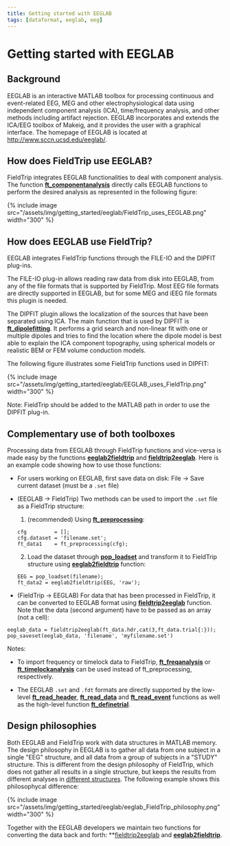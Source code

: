 ```yaml
---
title: Getting started with EEGLAB
tags: [dataformat, eeglab, eeg]
---
```


# Getting started with EEGLAB

## Background

EEGLAB is an interactive MATLAB toolbox for processing continuous and event-related EEG, MEG and other electrophysiological data using independent component analysis (ICA), time/frequency analysis, and other methods including artifact rejection. EEGLAB incorporates and extends the ICA/EEG toolbox of Makeig, and it provides the user with a graphical interface. The homepage of EEGLAB is located at <http://www.sccn.ucsd.edu/eeglab/>.

## How does FieldTrip use EEGLAB?

FieldTrip integrates EEGLAB functionalities to deal with component analysis. The function **[ft_componentanalysis](https://github.com/fieldtrip/fieldtrip/blob/release/ft_componentanalysis.m)** directly calls EEGLAB functions to perform the desired analysis as represented in the following figure:

{% include image src="/assets/img/getting_started/eeglab/FieldTrip_uses_EEGLAB.png" width="300" %}

## How does EEGLAB use FieldTrip?

EEGLAB integrates FieldTrip functions through the FILE-IO and the DIPFIT plug-ins.

The FILE-IO plug-in allows reading raw data from disk into EEGLAB, from any of the file formats that is supported by FieldTrip. Most EEG file formats are directly supported in EEGLAB, but for some MEG and iEEG file formats this plugin is needed.

The DIPFIT plugin allows the localization of the sources that have been separated using ICA. The main function that is used by DIPFIT is **[ft_dipolefitting](https://github.com/fieldtrip/fieldtrip/blob/release/ft_dipolefitting.m)**. It performs a grid search and non-linear fit with one or multiple dipoles and tries to find the location where the dipole model is best able to explain the ICA component topography, using spherical models or realistic BEM or FEM volume conduction models.

The following figure illustrates some FieldTrip functions used in DIPFIT:

{% include image src="/assets/img/getting_started/eeglab/EEGLAB_uses_FieldTrip.png" width="300" %}

Note: FieldTrip should be added to the MATLAB path in order to use the DIPFIT plug-in.

## Complementary use of both toolboxes

Processing data from EEGLAB through FieldTrip functions and vice-versa is made easy by the functions **[eeglab2fieldtrip](https://github.com/fieldtrip/fieldtrip/blob/master/external/eeglab/eeglab2fieldtrip.m)** and **[fieldtrip2eeglab](https://github.com/fieldtrip/fieldtrip/blob/master/external/eeglab/eeglab2fieldtrip.m)**.
Here is an example code showing how to use those functions:

- For users working on EEGLAB, first save data on disk: File → Save current dataset (must be a `.set` file)

- (EEGLAB -> FieldTrip) Two methods can be used to import the `.set` file as a FieldTrip structure:
	1. (recommended) Using **[ft_preprocessing](https://github.com/fieldtrip/fieldtrip/blob/release/ft_preprocessing.m)**:
	```
	cfg 		= [];
	cfg.dataset = 'filename.set';
	ft_data1	= ft_preprocessing(cfg);
	```
	2. Load the dataset through **[pop_loadset](https://sccn.ucsd.edu/~arno/eeglab/auto/pop_loadset.html)** and transform it to FieldTrip structure using **[eeglab2fieldtrip](https://github.com/fieldtrip/fieldtrip/blob/release/external/eeglab/eeglab2fieldtrip.m)** function:
	```
	EEG = pop_loadset(filename);
	ft_data2 = eeglab2fieldtrip(EEG, 'raw');
	```

- (FieldTrip -> EEGLAB) For data that has been processed in FieldTrip, it can be converted to EEGLAB format using **[fieldtrip2eeglab](https://github.com/fieldtrip/fieldtrip/blob/release/external/eeglab/eeglab2fieldtrip.m)** function. Note that the data (second argument) have to be passed as an array (not a cell):
```
eeglab_data = fieldtrip2eeglab(ft_data.hdr,cat(3,ft_data.trial{:}));
pop_saveset(eeglab_data, 'filename', 'myfilename.set')
```

Notes: 
- To import frequency or timelock data to FieldTrip, **[ft_freqanalysis](https://github.com/fieldtrip/fieldtrip/blob/release/ft_freqanalysis.m)** or **[ft_timelockanalysis](https://github.com/fieldtrip/fieldtrip/blob/release/ft_timelockanalysis.m)** can be used instead of ft_preprocessing, respectively.

- The EEGLAB `.set` and `.fdt` formats are directly supported by the low-level **[ft_read_header](https://github.com/fieldtrip/fieldtrip/blob/release/fileio/ft_read_header.m)**, **[ft_read_data](https://github.com/fieldtrip/fieldtrip/blob/release/fileio/ft_read_data.m)** and **[ft_read_event](https://github.com/fieldtrip/fieldtrip/blob/release/fileio/ft_read_event.m)** functions as well as the high-level function **[ft_definetrial](https://github.com/fieldtrip/fieldtrip/blob/release/ft_definetrial.m)**.


## Design philosophies

Both EEGLAB and FieldTrip work with data structures in MATLAB memory. The design philosophy in EEGLAB is to gather all data from one subject in a single "EEG" structure, and all data from a group of subjects in a "STUDY" structure. This is different from the design philosophy of FieldTrip, which does not gather all results in a single structure, but keeps the results from different analyses in [different structures](/faq/how_are_the_various_data_structures_defined). The following example shows this philosophycal difference:

{% include image src="/assets/img/getting_started/eeglab/eeglab_FieldTrip_philosophy.png" width="300" %}

Together with the EEGLAB developers we maintain two functions for converting the data back and forth: **[fieldtrip2eeglab](https://github.com/fieldtrip/fieldtrip/blob/release/external/eeglab/eeglab2fieldtrip.m) and **[eeglab2fieldtrip](https://github.com/fieldtrip/fieldtrip/blob/release/external/eeglab/eeglab2fieldtrip.m)**.
